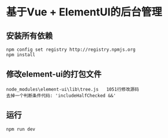 # 基于Vue + ElementUI的后台管理

## 安装所有依赖
    npm config set registry http://registry.npmjs.org
    npm install

## 修改element-ui的打包文件
    node_modules\element-ui\lib\tree.js   1051行修改源码
    去掉一个判断条件代码: 'includeHalfChecked &&'

## 运行
    npm run dev